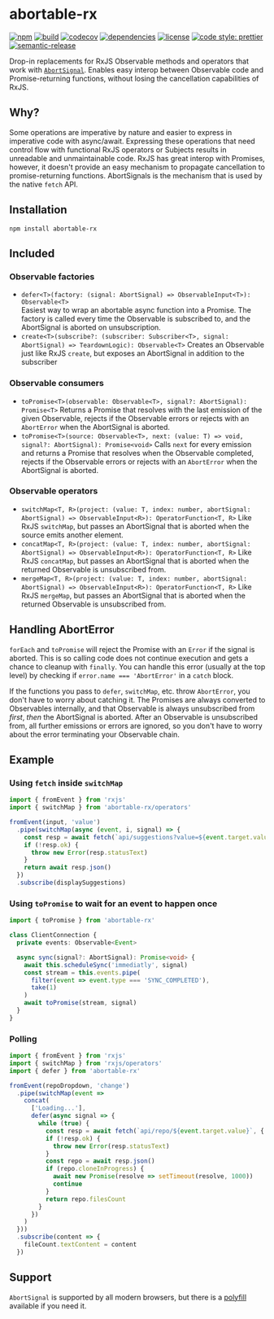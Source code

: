 # abortable-rx

[![npm](https://img.shields.io/npm/v/abortable-rx.svg)](https://www.npmjs.com/package/abortable-rx)
[![build](https://travis-ci.org/felixfbecker/abortable-rx.svg?branch=master)](https://travis-ci.org/felixfbecker/abortable-rx)
[![codecov](https://codecov.io/gh/felixfbecker/abortable-rx/branch/master/graph/badge.svg)](https://codecov.io/gh/felixfbecker/abortable-rx)
[![dependencies](https://david-dm.org/felixfbecker/abortable-rx.svg)](https://david-dm.org/felixfbecker/abortable-rx)
[![license](https://img.shields.io/npm/l/abortable-rx.svg)](https://github.com/felixfbecker/abortable-rx/blob/master/LICENSE.txt)
[![code style: prettier](https://img.shields.io/badge/code_style-prettier-ff69b4.svg)](https://github.com/prettier/prettier)
[![semantic-release](https://img.shields.io/badge/%20%20%F0%9F%93%A6%F0%9F%9A%80-semantic--release-e10079.svg)](https://github.com/semantic-release/semantic-release)

Drop-in replacements for RxJS Observable methods and operators that work with [`AbortSignal`](https://developer.mozilla.org/en-US/docs/Web/API/AbortSignal).
Enables easy interop between Observable code and Promise-returning functions, without losing the cancellation capabilities of RxJS.

## Why?

Some operations are imperative by nature and easier to express in imperative code with async/await.
Expressing these operations that need control flow with functional RxJS operators or Subjects results in unreadable and unmaintainable code.
RxJS has great interop with Promises, however, it doesn't provide an easy mechanism to propagate cancellation to promise-returning functions.
AbortSignals is the mechanism that is used by the native `fetch` API.

## Installation

```
npm install abortable-rx
```

## Included

### Observable factories

- `defer<T>(factory: (signal: AbortSignal) => ObservableInput<T>): Observable<T>`  
  Easiest way to wrap an abortable async function into a Promise. The factory is called every time the Observable is subscribed to, and the AbortSignal is aborted on unsubscription.
- `create<T>(subscribe?: (subscriber: Subscriber<T>, signal: AbortSignal) => TeardownLogic): Observable<T>`
  Creates an Observable just like RxJS `create`, but exposes an AbortSignal in addition to the subscriber

### Observable consumers

- `toPromise<T>(observable: Observable<T>, signal?: AbortSignal): Promise<T>`
  Returns a Promise that resolves with the last emission of the given Observable, rejects if the Observable errors or rejects with an `AbortError` when the AbortSignal is aborted.
- `toPromise<T>(source: Observable<T>, next: (value: T) => void, signal?: AbortSignal): Promise<void>`
  Calls `next` for every emission and returns a Promise that resolves when the Observable completed, rejects if the Observable errors or rejects with an `AbortError` when the AbortSignal is aborted.

### Observable operators

- `switchMap<T, R>(project: (value: T, index: number, abortSignal: AbortSignal) => ObservableInput<R>): OperatorFunction<T, R>`
  Like RxJS `switchMap`, but passes an AbortSignal that is aborted when the source emits another element.
- `concatMap<T, R>(project: (value: T, index: number, abortSignal: AbortSignal) => ObservableInput<R>): OperatorFunction<T, R>`
  Like RxJS `concatMap`, but passes an AbortSignal that is aborted when the returned Observable is unsubscribed from.
- `mergeMap<T, R>(project: (value: T, index: number, abortSignal: AbortSignal) => ObservableInput<R>): OperatorFunction<T, R>`
  Like RxJS `mergeMap`, but passes an AbortSignal that is aborted when the returned Observable is unsubscribed from.

## Handling AbortError

`forEach` and `toPromise` will reject the Promise with an `Error` if the signal is aborted.
This is so calling code does not continue execution and gets a chance to cleanup with `finally`.
You can handle this error (usually at the top level) by checking if `error.name === 'AbortError'` in a `catch` block.

If the functions you pass to `defer`, `switchMap`, etc. throw `AbortError`, you don't have to worry about catching it.
The Promises are always converted to Observables internally, and that Observable is always unsubscribed from _first_, _then_ the AbortSignal is aborted.
After an Observable is unsubscribed from, all further emissions or errors are ignored, so you don't have to worry about the error terminating your Observable chain.

## Example

### Using `fetch` inside `switchMap`

```ts
import { fromEvent } from 'rxjs'
import { switchMap } from 'abortable-rx/operators'

fromEvent(input, 'value')
  .pipe(switchMap(async (event, i, signal) => {
    const resp = await fetch(`api/suggestions?value=${event.target.value}`, { signal })
    if (!resp.ok) {
      throw new Error(resp.statusText)
    }
    return await resp.json()
  })
  .subscribe(displaySuggestions)
```

### Using `toPromise` to wait for an event to happen once

```ts
import { toPromise } from 'abortable-rx'

class ClientConnection {
  private events: Observable<Event>

  async sync(signal?: AbortSignal): Promise<void> {
    await this.scheduleSync('immediatly', signal)
    const stream = this.events.pipe(
      filter(event => event.type === 'SYNC_COMPLETED'),
      take(1)
    )
    await toPromise(stream, signal)
  }
}
```

### Polling

```ts
import { fromEvent } from 'rxjs'
import { switchMap } from 'rxjs/operators'
import { defer } from 'abortable-rx'

fromEvent(repoDropdown, 'change')
  .pipe(switchMap(event =>
    concat(
      ['Loading...'],
      defer(async signal => {
        while (true) {
          const resp = await fetch(`api/repo/${event.target.value}`, { signal })
          if (!resp.ok) {
            throw new Error(resp.statusText)
          }
          const repo = await resp.json()
          if (repo.cloneInProgress) {
            await new Promise(resolve => setTimeout(resolve, 1000))
            continue
          }
          return repo.filesCount
        }
      })
    )
  }))
  .subscribe(content => {
    fileCount.textContent = content
  })
```

## Support

`AbortSignal` is supported by all modern browsers, but there is a [polyfill](https://www.npmjs.com/package/abort-controller) available if you need it.
